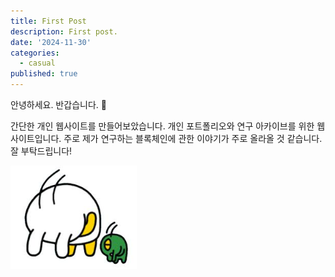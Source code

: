 ```yaml
---
title: First Post
description: First post.
date: '2024-11-30'
categories:
  - casual
published: true
---
```


안녕하세요. 반갑습니다. 👋

간단한 개인 웹사이트를 만들어보았습니다. 개인 포트폴리오와 연구 아카이브를 위한 웹사이트입니다.
주로 제가 연구하는 블록체인에 관한 이야기가 주로 올라올 것 같습니다. 잘 부탁드립니다!

<img src="../../src/lib/images/thank-you.jpeg" alt="Thank you" width="40%" />

